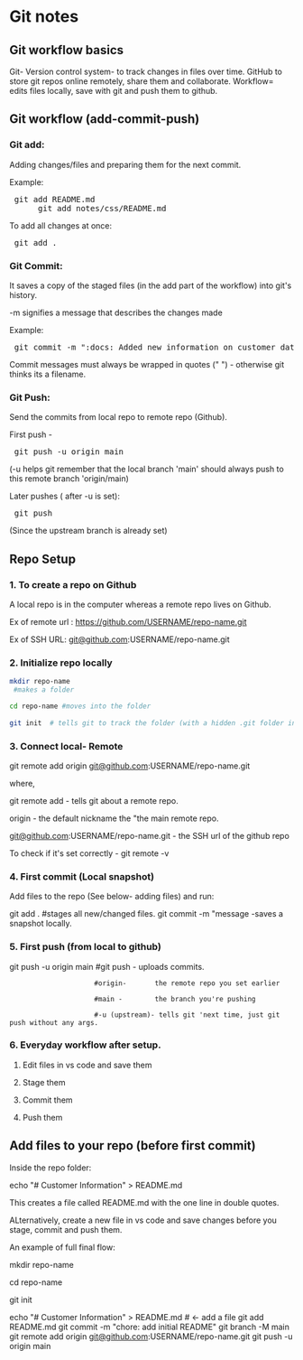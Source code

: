 # Git notes

## **Git workflow basics**

Git- Version control system- to track changes in files over time.
GitHub to store git repos online remotely, share them and collaborate.
Workflow= edits files locally, save with git and push them to github. 

## **Git workflow (add-commit-push)**

### **Git add:**

Adding changes/files and preparing them for the next commit.

Example:

<pre> git add README.md
      git add notes/css/README.md </pre>

To add all changes at once:

<pre> git add . </pre>


### **Git Commit:**

It saves a copy of the staged files (in the add part of the workflow) into git's history.

-m signifies a message that describes the changes made

Example:

<pre> git commit -m ":docs: Added new information on customer data to README" </pre>

Commit messages must always be wrapped in quotes (" ") - otherwise git thinks its a filename.


### **Git Push:**

Send the commits from local repo to remote repo (Github).

First push -                       <pre> git push -u origin main  </pre>

(-u helps git remember that the local branch 'main' should always push to this remote branch 'origin/main)

Later pushes ( after -u is set):    <pre> git push </pre>  (Since the upstream branch is already set)


## **Repo Setup**

### 1. To create a repo on Github

A local repo is in the computer whereas a remote repo lives on Github.

Ex of remote url : https://github.com/USERNAME/repo-name.git

Ex of SSH URL:  git@github.com:USERNAME/repo-name.git

### 2. Initialize repo locally 

```bash
mkdir repo-name 
 #makes a folder

cd repo-name #moves into the folder
 
git init  # tells git to track the folder (with a hidden .git folder inside)

```

### 3. Connect local- Remote

git remote add origin git@github.com:USERNAME/repo-name.git

where,

git remote add - tells git about a remote repo.

origin -  the default nickname the "the main remote repo.

git@github.com:USERNAME/repo-name.git - the SSH url of the github repo

To check if it's set correctly - git remote -v 



### 4. First commit (Local snapshot)

Add files to the repo (See below- adding files) and run:

git add .  #stages all new/changed files.
git commit -m "message -saves a snapshot locally.

### 5. First push (from local to github)

git push -u origin main  #git push -    uploads commits.

                         #origin-       the remote repo you set earlier

                         #main -        the branch you're pushing

                         #-u (upstream)- tells git 'next time, just git push without any args. 


### 6. Everyday workflow after setup.

1. Edit files in vs code and save them
   
2. Stage them
   
3. Commit them
   
4. Push them


## Add files to your repo (before first commit)

Inside the repo folder:

echo "# Customer Information" > README.md

This creates a file called README.md with the one line in double quotes.

ALternatively, create a new file in vs code and save changes before you stage, commit and push them. 

An example of full final flow:

mkdir repo-name

cd repo-name

git init

echo "# Customer Information" > README.md     # ← add a file
git add README.md
git commit -m "chore: add initial README"
git branch -M main
git remote add origin git@github.com:USERNAME/repo-name.git
git push -u origin main
